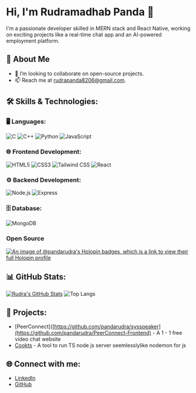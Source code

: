 # Hi, I'm Rudramadhab Panda 👋
I'm a passionate developer skilled in MERN stack and React Native, working on exciting projects like a real-time chat app and an AI-powered employment platform.

## 🚀 About Me
- 👯 I’m looking to collaborate on open-source projects.
- 📫 Reach me at [rudrapanda8206@gmail.com](mailto:rudrapanda8206@gmail.com).

## 🛠️ Skills & Technologies:
### 🖥️ Languages:
![C](https://img.shields.io/badge/-C-000?&logo=C)
![C++](https://img.shields.io/badge/-C++-00599C?logo=c%2B%2B)
![Python](https://img.shields.io/badge/-Python-000?&logo=python)
![JavaScript](https://img.shields.io/badge/-JavaScript-000?logo=javascript)

### 🌐 Frontend Development:
![HTML5](https://img.shields.io/badge/-HTML5-E34F26?logo=html5)
![CSS3](https://img.shields.io/badge/-CSS3-1572B6?logo=css3)
![Tailwind CSS](https://img.shields.io/badge/-TailwindCSS-38B2AC?logo=tailwind-css)
![React](https://img.shields.io/badge/-React-20232A?logo=react)

### ⚙️ Backend Development:
![Node.js](https://img.shields.io/badge/-Node.js-339933?logo=node.js)
![Express](https://img.shields.io/badge/-Express.js-000?logo=express)

### 🗄️ Database:
![MongoDB](https://img.shields.io/badge/-MongoDB-47A248?logo=mongodb)
### Open Source
[![An image of @pandarudra's Holopin badges, which is a link to view their full Holopin profile](https://holopin.me/pandarudra)](https://holopin.io/@pandarudra)

## 📊 GitHub Stats:
[![Rudra's GitHub Stats](https://github-readme-stats.vercel.app/api?username=pandarudra&show_icons=true&theme=dark#gh-dark-mode-only)](https://github.com/anuraghazra/github-readme-stats#gh-dark-mode-only)
![Top Langs](https://github-readme-stats.vercel.app/api/top-langs/?username=pandarudra&layout=compact&theme=dark)


## 💼 Projects:
- [PeerConnect]([https://github.com/pandarudra/sysspeaker](https://github.com/pandarudra/PeerConnect-Frontend) - A 1 - 1 free video chat website
- [Cookts](https://github.com/pandarudra/cookts) - A tool to run TS node js server seemlesslylike nodemon for js

## 🌐 Connect with me:
- [LinkedIn](https://www.linkedin.com/in/rudra-panda-a45487229/)
- [GitHub](https://github.com/pandarudra)


